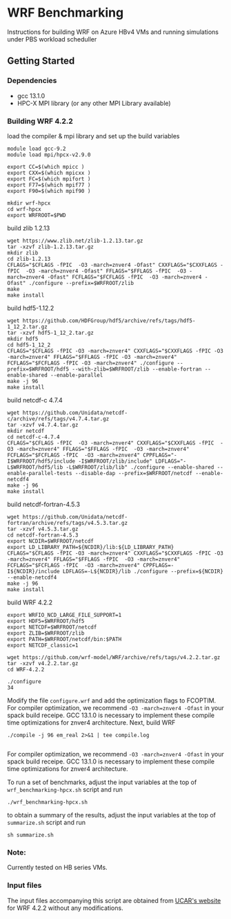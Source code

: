 # WRF Benchmarking
Instructions for building WRF on Azure HBv4 VMs and running simulations under PBS workload scheduller

## Getting Started

### Dependencies

* gcc 13.1.0
* HPC-X MPI library (or any other MPI Library available)

### Building WRF 4.2.2

load the compiler & mpi library and set up the build variables
```
module load gcc-9.2
module load mpi/hpcx-v2.9.0

export CC=$(which mpicc )
export CXX=$(which mpicxx ) 
export FC=$(which mpifort ) 
export F77=$(which mpif77 )
export F90=$(which mpif90 )

mkdir wrf-hpcx
cd wrf-hpcx
export WRFROOT=$PWD
```

build zlib 1.2.13
```
wget https://www.zlib.net/zlib-1.2.13.tar.gz
tar -xzvf zlib-1.2.13.tar.gz
mkdir zlib
cd zlib-1.2.13
CFLAGS="$CFLAGS -fPIC  -O3 -march=znver4 -Ofast" CXXFLAGS="$CXXFLAGS -fPIC  -O3 -march=znver4 -Ofast" FFLAGS="$FFLAGS -fPIC  -O3 -march=znver4 -Ofast" FCFLAGS="$FCFLAGS -fPIC  -O3 -march=znver4 -Ofast" ./configure --prefix=$WRFROOT/zlib
make
make install
```

build hdf5-1.12.2

```
wget https://github.com/HDFGroup/hdf5/archive/refs/tags/hdf5-1_12_2.tar.gz
tar -xzvf hdf5-1_12_2.tar.gz
mkdir hdf5
cd hdf5-1_12_2
CFLAGS="$CFLAGS -fPIC -O3 -march=znver4" CXXFLAGS="$CXXFLAGS -fPIC -O3 -march=znver4" FFLAGS="$FFLAGS -fPIC -O3 -march=znver4" FCFLAGS="$FCFLAGS -fPIC -O3 -march=znver4" ./configure --prefix=$WRFROOT/hdf5 --with-zlib=$WRFROOT/zlib --enable-fortran --enable-shared --enable-parallel
make -j 96
make install
```

build netcdf-c 4.7.4

```
wget https://github.com/Unidata/netcdf-c/archive/refs/tags/v4.7.4.tar.gz
tar -xzvf v4.7.4.tar.gz
mkdir netcdf
cd netcdf-c-4.7.4
CFLAGS="$CFLAGS -fPIC  -O3 -march=znver4" CXXFLAGS="$CXXFLAGS -fPIC  -O3 -march=znver4" FFLAGS="$FFLAGS -fPIC  -O3 -march=znver4" FCFLAGS="$FCFLAGS -fPIC  -O3 -march=znver4" CPPFLAGS="-I$WRFROOT/hdf5/include -I$WRFROOT/zlib/include" LDFLAGS="-L$WRFROOT/hdf5/lib -L$WRFROOT/zlib/lib" ./configure --enable-shared --enable-parallel-tests --disable-dap --prefix=$WRFROOT/netcdf --enable-netcdf4 
make -j 96
make install
```

build netcdf-fortran-4.5.3

```
wget https://github.com/Unidata/netcdf-fortran/archive/refs/tags/v4.5.3.tar.gz
tar -xzvf v4.5.3.tar.gz
cd netcdf-fortran-4.5.3
export NCDIR=$WRFROOT/netcdf
export LD_LIBRARY_PATH=${NCDIR}/lib:${LD_LIBRARY_PATH}
CFLAGS="$CFLAGS -fPIC -O3 -march=znver4" CXXFLAGS="$CXXFLAGS -fPIC -O3 -march=znver4" FFLAGS="$FFLAGS -fPIC  -O3 -march=znver4" FCFLAGS="$FCFLAGS -fPIC  -O3 -march=znver4" CPPFLAGS=-I${NCDIR}/include LDFLAGS=-L${NCDIR}/lib ./configure --prefix=${NCDIR} --enable-netcdf4
make -j 96
make install
```

build WRF 4.2.2

```
export WRFIO_NCD_LARGE_FILE_SUPPORT=1
export HDF5=$WRFROOT/hdf5
export NETCDF=$WRFROOT/netcdf
export ZLIB=$WRFROOT/zlib
export PATH=$WRFROOT/netcdf/bin:$PATH
export NETCDF_classic=1

wget https://github.com/wrf-model/WRF/archive/refs/tags/v4.2.2.tar.gz
tar -xzvf v4.2.2.tar.gz
cd WRF-4.2.2

./configure
34
```

Modify the file `configure.wrf` and add the optimization flags to FCOPTIM. For compiler optimization, we recommend `-O3 -march=znver4 -Ofast` in your spack build receipe. GCC 13.1.0 is necessary to implement these compile time optimizations for znver4 architecture. Next, build WRF

```
./compile -j 96 em_real 2>&1 | tee compile.log
  
```

For compiler optimization, we recommend `-O3 -march=znver4 -Ofast` in your spack build receipe. GCC 13.1.0 is necessary to implement these compile time optimizations for znver4 architecture. 

To run a set of benchmarks, adjust the input variables at the top of `wrf_benchmarking-hpcx.sh` script and run

```
./wrf_benchmarking-hpcx.sh
```

to obtain a summary of the results, adjust the input variables at the top of `summarize.sh` script and run
```
sh summarize.sh
```

### Note:
Currently tested on HB series VMs.

### Input files
The input files accompanying this script are obtained from [UCAR's website](https://www2.mmm.ucar.edu/wrf/users/benchmark/benchdata_v422.html) for WRF 4.2.2 without any modifications. 



